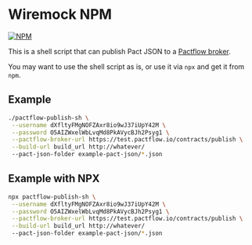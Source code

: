 # Wiremock NPM

[![NPM](https://img.shields.io/npm/v/pactflow-publish-sh.svg?style=flat-square) ](https://www.npmjs.com/package/pactflow-publish-sh)

This is a shell script that can publish Pact JSON to a [Pactflow broker](https://test.pactflow.io/).

You may want to use the shell script as is, or use it via `npx` and get it from `npm`.

## Example

```bash
./pactflow-publish-sh \
 --username dXfltyFMgNOFZAxr8io9wJ37iUpY42M \
 --password O5AIZWxelWbLvqMd8PkAVycBJh2Psyg1 \
 --pactflow-broker-url https://test.pactflow.io/contracts/publish \
 --build-url build_url http://whatever/
 --pact-json-folder example-pact-json/*.json
```

## Example with NPX

```bash
npx pactflow-publish-sh \
 --username dXfltyFMgNOFZAxr8io9wJ37iUpY42M \
 --password O5AIZWxelWbLvqMd8PkAVycBJh2Psyg1 \
 --pactflow-broker-url https://test.pactflow.io/contracts/publish \
 --build-url build_url http://whatever/
 --pact-json-folder example-pact-json/*.json
```
